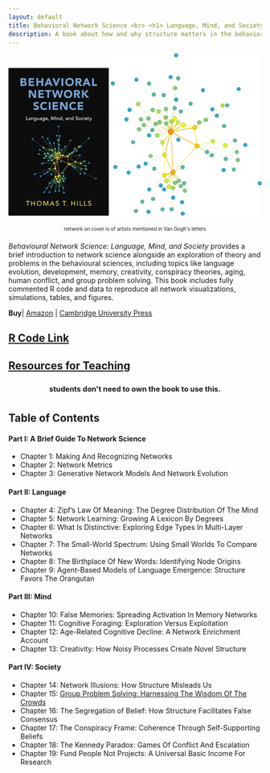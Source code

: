 ```yaml
---
layout: default
title: Behavioral Network Science <br> <h1> Language, Mind, and Society </h1> <hr style="height:1px; visibility:hidden;" /> <h2>Thomas T. Hills </h2>
description: A book about how and why structure matters in the behavioral sciences
---
```



<center> 
    <img src="./BNWCover2.jpg" width = "200" style="display:inline-block;" style="margin: 0px 0px 0px 0px;">
    <img src="https://raw.githubusercontent.com/thomasthills/thomasthills.github.io/de56e6820560d2d87446a3218fb7cc0c469b02ab/assets/vanGogh5.svg" alt="Van Gogh Network" width="300" height="auto" style="display:inline-block;" style="margin: 0px 0px 0px 100px;"></center>

<p style="text-align:center"> <sub><sup>network on cover is of artists mentioned in Van Gogh's letters</sup></sub> </p>


_Behavioural Network Science: Language, Mind, and Society_ provides a brief introduction to network science alongside an exploration of theory and problems in the behavioural sciences, including topics like language evolution, development, memory, creativity, conspiracy theories, aging, human conflict, and group problem solving. This book includes fully commented R code and data to reproduce all network visualizations, simulations, tables, and figures. 

**Buy**| [Amazon](https://www.amazon.co.uk/Behavioral-Network-Science-Language-Society/dp/1108793339/ref=tmm_pap_swatch_0?_encoding=UTF8&dib_tag=se&dib=eyJ2IjoiMSJ9.VIM0owZ5OvE-qQ-6er4h62unMNxQAo8cpMe-0sFx52vwk3eEV_upmcQfoQM9AfjhWl0IK91MGi8W3q-JPOobAal1ctFA8UqgCV09HF7qijMPN35S1qQBS4ovtV3rTcp972SrY1tniTJxyF6VR9_Yibz9kKs5wnP7cQkezpt2JC8AyPxzy6gYp3Ol0NFsc84JKe381o0K2UVl5l44L-11mFCfDwJlnY1dRsB3Wb5CcZ0.vBS24AYJ8GpnhEtwc1v7yRDZoAdB3KZLIX5IOtbn-Hw&qid=1713038286&sr=8-1) | [Cambridge University Press](https://www.cambridge.org/core/books/behavioral-network-science/4418BD265A869EADFC574AD07050111D) 


## [**R Code Link**](https://github.com/thomasthills/BehavioralNetworkScience/tree/main)

## [**Resources for Teaching**](TeachingResources.md) <p style="text-align:center"> <sub><sup>students don't need to own the book to use this.</sup></sub> </p>


## Table of Contents
    
####   Part I: A Brief Guide To Network Science 
- Chapter 1:  Making And Recognizing Networks 
- Chapter 2:  Network Metrics
-  Chapter 3:  Generative Network Models And Network Evolution
  
####   Part II: Language
- Chapter 4:  Zipf’s Law Of Meaning: The Degree Distribution Of The Mind 
- Chapter 5:  Network Learning: Growing A Lexicon By Degrees 
- Chapter 6:  What Is Distinctive: Exploring Edge Types In Multi-Layer Networks 
- Chapter 7:  The Small-World Spectrum: Using Small Worlds To Compare Networks 
- Chapter 8:  The Birthplace Of New Words: Identifying Node Origins 
- Chapter 9:  Agent-Based Models of Language Emergence: Structure Favors The Orangutan
  
####  Part III: Mind 
- Chapter 10:  False Memories: Spreading Activation In Memory Networks 
- Chapter 11:  Cognitive Foraging: Exploration Versus Exploitation 
- Chapter 12:  Age-Related Cognitive Decline: A Network Enrichment Account 
- Chapter 13:  Creativity: How Noisy Processes Create Novel Structure
  
####  Part IV: Society 
- Chapter 14:  Network Illusions: How Structure Misleads Us 
- Chapter 15:  [Group Problem Solving: Harnessing The Wisdom Of The Crowds](https://doi.org/10.31234/osf.io/eyrzg)
- Chapter 16:  The Segregation of Belief: How Structure Facilitates False Consensus 
- Chapter 17:  The Conspiracy Frame: Coherence Through Self-Supporting Beliefs
- Chapter 18:  The Kennedy Paradox: Games Of Conflict And Escalation 
- Chapter 19:  Fund People Not Projects: A Universal Basic Income For Research 


